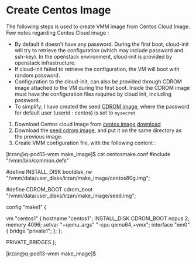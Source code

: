 # Create Centos Image
The following steps is used to create VMM image from Centos Cloud Image.
Few notes regarding Centos Cloud image :
- By default it doesn't have any password. During the first boot, cloud-init will try to retrieve the configuration (which may include password and ssh-key). In the openstack environment, cloud-init is provided by openstack infrastructure.
- If cloud-init failed to retrieve the configuration, the VM will boot with random password.
- Configuration to the cloud-init, can also be provided through CDROM image attached to the VM during the first boot. Inside the CDROM image must have the configuration files required by cloud init, including password. 
- To simplify, I have created the seed [CDROM image](seed.img), where the password for default user (userid : centos) is set to `mysecret`

1. Download Centos cloud Image from [centos image](https://cloud.centos.org/centos/7/images/)
[download](download_image.png)
2. Download the [seed cdrom image](seed.img), and put it on the same directory as the previous image. 
3. Create VMM configuration file, with the following content :

[irzan@q-pod13-vmm make_image]$ cat centosmake.conf
#include "/vmm/bin/common.defs"

#define INSTALL_DISK bootdisk_rw "/vmm/data/user_disks/irzan/make_image/centos80g.img";

#define CDROM_BOOT cdrom_boot "/vmm/data/user_disks/irzan/make_image/seed.img";

config "make1" {

  vm "centos1" {
    hostname "centos1";
    INSTALL_DISK
    CDROM_BOOT
    ncpus 2;
    memory 4096;
    setvar "+qemu_args" "-cpu qemu64,+vmx";
    interface "em0" { bridge "private1"; };
  };

PRIVATE_BRIDGES
};

[irzan@q-pod13-vmm make_image]$



